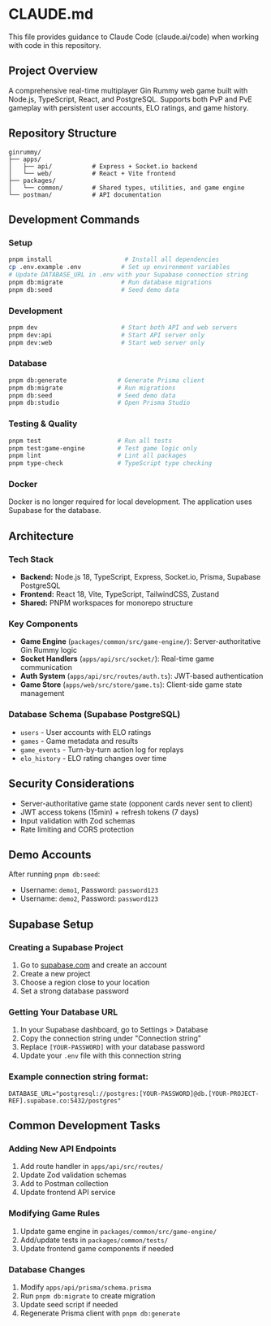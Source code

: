 # CLAUDE.md

This file provides guidance to Claude Code (claude.ai/code) when working with code in this repository.

## Project Overview

A comprehensive real-time multiplayer Gin Rummy web game built with Node.js, TypeScript, React, and PostgreSQL. Supports both PvP and PvE gameplay with persistent user accounts, ELO ratings, and game history.

## Repository Structure

```
ginrummy/
├── apps/
│   ├── api/           # Express + Socket.io backend
│   └── web/           # React + Vite frontend
├── packages/
│   └── common/        # Shared types, utilities, and game engine
└── postman/           # API documentation
```

## Development Commands

### Setup
```bash
pnpm install                    # Install all dependencies
cp .env.example .env           # Set up environment variables
# Update DATABASE_URL in .env with your Supabase connection string
pnpm db:migrate                # Run database migrations
pnpm db:seed                   # Seed demo data
```

### Development
```bash
pnpm dev                       # Start both API and web servers
pnpm dev:api                   # Start API server only
pnpm dev:web                   # Start web server only
```

### Database
```bash
pnpm db:generate              # Generate Prisma client
pnpm db:migrate               # Run migrations
pnpm db:seed                  # Seed demo data
pnpm db:studio                # Open Prisma Studio
```

### Testing & Quality
```bash
pnpm test                     # Run all tests
pnpm test:game-engine         # Test game logic only
pnpm lint                     # Lint all packages
pnpm type-check               # TypeScript type checking
```

### Docker
Docker is no longer required for local development. The application uses Supabase for the database.

## Architecture

### Tech Stack
- **Backend:** Node.js 18, TypeScript, Express, Socket.io, Prisma, Supabase PostgreSQL
- **Frontend:** React 18, Vite, TypeScript, TailwindCSS, Zustand
- **Shared:** PNPM workspaces for monorepo structure

### Key Components
- **Game Engine** (`packages/common/src/game-engine/`): Server-authoritative Gin Rummy logic
- **Socket Handlers** (`apps/api/src/socket/`): Real-time game communication
- **Auth System** (`apps/api/src/routes/auth.ts`): JWT-based authentication
- **Game Store** (`apps/web/src/store/game.ts`): Client-side game state management

### Database Schema (Supabase PostgreSQL)
- `users` - User accounts with ELO ratings
- `games` - Game metadata and results
- `game_events` - Turn-by-turn action log for replays
- `elo_history` - ELO rating changes over time

## Security Considerations
- Server-authoritative game state (opponent cards never sent to client)
- JWT access tokens (15min) + refresh tokens (7 days)
- Input validation with Zod schemas
- Rate limiting and CORS protection

## Demo Accounts
After running `pnpm db:seed`:
- Username: `demo1`, Password: `password123`
- Username: `demo2`, Password: `password123`

## Supabase Setup

### Creating a Supabase Project
1. Go to [supabase.com](https://supabase.com) and create an account
2. Create a new project
3. Choose a region close to your location
4. Set a strong database password

### Getting Your Database URL
1. In your Supabase dashboard, go to Settings > Database
2. Copy the connection string under "Connection string"
3. Replace `[YOUR-PASSWORD]` with your database password
4. Update your `.env` file with this connection string

### Example connection string format:
```
DATABASE_URL="postgresql://postgres:[YOUR-PASSWORD]@db.[YOUR-PROJECT-REF].supabase.co:5432/postgres"
```

## Common Development Tasks

### Adding New API Endpoints
1. Add route handler in `apps/api/src/routes/`
2. Update Zod validation schemas
3. Add to Postman collection
4. Update frontend API service

### Modifying Game Rules
1. Update game engine in `packages/common/src/game-engine/`
2. Add/update tests in `packages/common/tests/`
3. Update frontend game components if needed

### Database Changes
1. Modify `apps/api/prisma/schema.prisma`
2. Run `pnpm db:migrate` to create migration
3. Update seed script if needed
4. Regenerate Prisma client with `pnpm db:generate`